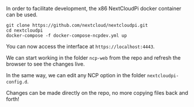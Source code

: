 In order to facilitate development, the x86 NextCloudPi docker container can be used.

```
git clone https://github.com/nextcloud/nextcloudpi.git
cd nextcloudpi
docker-compose -f docker-compose-ncpdev.yml up
```

You can now access the interface at `https://localhost:4443`. 

We can start working in the folder `ncp-web` from the repo and refresh the browser to see the changes live.

In the same way, we can edit any NCP option in the folder `nextcloudpi-config.d`.

Changes can be made directly on the repo, no more copying files back and forth!